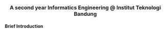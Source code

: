 <h1 align= "center">
</h1>

<h3 align="center">A second year Informatics Engineering @ Institut Teknologi Bandung</h3>

<h4 align="left"> Brief Introduction</h4>
<h1 align= "center">
